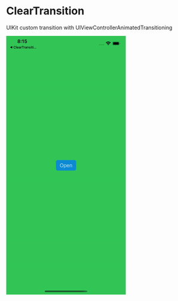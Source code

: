 # ClearTransition
UIKit custom transition with UIViewControllerAnimatedTransitioning

![An example of the transition](ClearTransition.gif)


